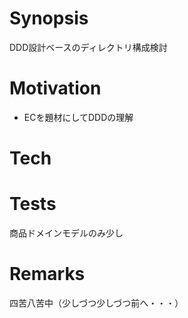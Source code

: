 # Synopsis
DDD設計ベースのディレクトリ構成検討

# Motivation
* ECを題材にしてDDDの理解

# Tech

# Tests
商品ドメインモデルのみ少し

# Remarks
四苦八苦中（少しづつ少しづつ前へ・・・）
